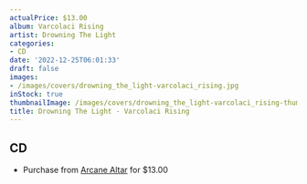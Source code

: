 ```yaml
---
actualPrice: $13.00
album: Varcolaci Rising
artist: Drowning The Light
categories:
- CD
date: '2022-12-25T06:01:33'
draft: false
images:
- /images/covers/drowning_the_light-varcolaci_rising.jpg
inStock: true
thumbnailImage: /images/covers/drowning_the_light-varcolaci_rising-thumb.jpg
title: Drowning The Light - Varcolaci Rising
---
```


## CD
* Purchase from [Arcane Altar](https://arcanealtar.bigcartel.com/product/drowning-the-light-varcolaci-rising-cd) for $13.00
